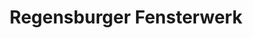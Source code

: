 ---
title: "Regensburger Fensterwerk"
url: /neutraubling/regensburger-fensterwerk/
shop: Baumarkt
---